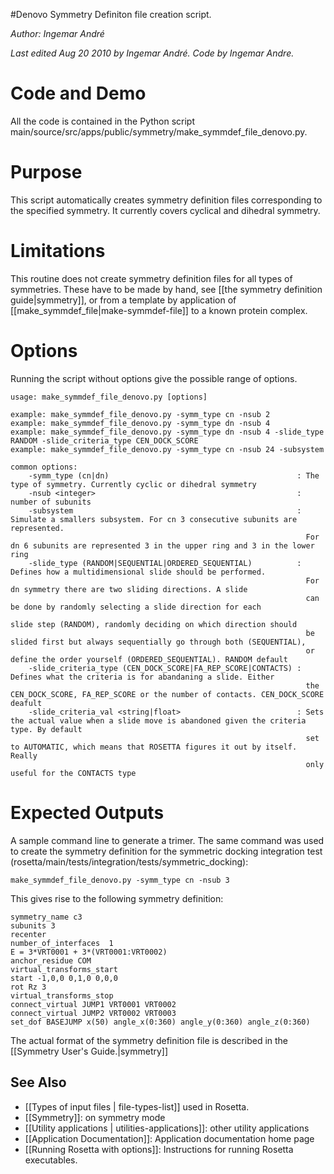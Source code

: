 #Denovo Symmetry Definiton file creation script.

*Author: Ingemar André*

*Last edited Aug 20 2010 by Ingemar André. Code by Ingemar Andre.*

Code and Demo
=============

All the code is contained in the Python script main/source/src/apps/public/symmetry/make_symmdef_file_denovo.py.

Purpose
===========================================

This script automatically creates symmetry definition files corresponding to the specified symmetry. It currently covers cyclical and dihedral symmetry.

Limitations
===========

This routine does not create symmetry definition files for all types of symmetries. These have to be made by hand, see [[the symmetry definition guide|symmetry]], or from a template by application of [[make_symmdef_file|make-symmdef-file]] to a known protein complex.

Options
=======

Running the script without options give the possible range of options.

```
usage: make_symmdef_file_denovo.py [options]

example: make_symmdef_file_denovo.py -symm_type cn -nsub 2
example: make_symmdef_file_denovo.py -symm_type dn -nsub 4
example: make_symmdef_file_denovo.py -symm_type dn -nsub 4 -slide_type RANDOM -slide_criteria_type CEN_DOCK_SCORE
example: make_symmdef_file_denovo.py -symm_type cn -nsub 24 -subsystem

common options:
    -symm_type (cn|dn)                                          : The type of symmetry. Currently cyclic or dihedral symmetry
    -nsub <integer>                                             : number of subunits
    -subsystem                                                  : Simulate a smallers subsystem. For cn 3 consecutive subunits are represented.
                                                                  For dn 6 subunits are represented 3 in the upper ring and 3 in the lower ring
    -slide_type (RANDOM|SEQUENTIAL|ORDERED_SEQUENTIAL)          : Defines how a multidimensional slide should be performed.
                                                                  For dn symmetry there are two sliding directions. A slide
                                                                  can be done by randomly selecting a slide direction for each
                                                                  slide step (RANDOM), randomly deciding on which direction should
                                                                  be slided first but always sequentially go through both (SEQUENTIAL),
                                                                  or define the order yourself (ORDERED_SEQUENTIAL). RANDOM default
    -slide_criteria_type (CEN_DOCK_SCORE|FA_REP_SCORE|CONTACTS) : Defines what the criteria is for abandaning a slide. Either
                                                                  the CEN_DOCK_SCORE, FA_REP_SCORE or the number of contacts. CEN_DOCK_SCORE deafult
    -slide_criteria_val <string|float>                          : Sets the actual value when a slide move is abandoned given the criteria type. By default
                                                                  set to AUTOMATIC, which means that ROSETTA figures it out by itself. Really
                                                                  only useful for the CONTACTS type
```

Expected Outputs
================

A sample command line to generate a trimer. The same command was used to create the symmetry definition for the symmetric docking integration test (rosetta/main/tests/integration/tests/symmetric\_docking):

```
make_symmdef_file_denovo.py -symm_type cn -nsub 3
```

This gives rise to the following symmetry definition:

```
symmetry_name c3
subunits 3
recenter
number_of_interfaces  1
E = 3*VRT0001 + 3*(VRT0001:VRT0002)
anchor_residue COM
virtual_transforms_start
start -1,0,0 0,1,0 0,0,0
rot Rz 3
virtual_transforms_stop
connect_virtual JUMP1 VRT0001 VRT0002
connect_virtual JUMP2 VRT0002 VRT0003
set_dof BASEJUMP x(50) angle_x(0:360) angle_y(0:360) angle_z(0:360)
```

The actual format of the symmetry definition file is described in the [[Symmetry User's Guide.|symmetry]]


## See Also

* [[Types of input files | file-types-list]] used in Rosetta.
* [[Symmetry]]: on symmetry mode
* [[Utility applications | utilities-applications]]: other utility applications
* [[Application Documentation]]: Application documentation home page
* [[Running Rosetta with options]]: Instructions for running Rosetta executables.
